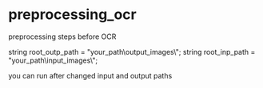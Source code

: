 # preprocessing_ocr
preprocessing steps before OCR

string root_outp_path = "your_path\\output_images\\";
string root_inp_path = "your_path\\input_images\\";

you can run after changed input and output paths
